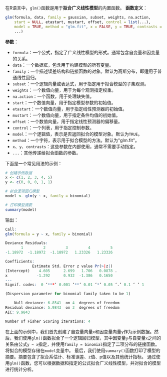 在R语言中，`glm()`函数是用于**拟合广义线性模型**的内置函数。
**函数定义**：
```R
glm(formula, data, family = gaussian, subset, weights, na.action,
    start = NULL, etastart, mustart, offset, control = list(...),
    model = TRUE, method = "glm.fit", x = FALSE, y = TRUE, contrasts = NULL,
    ...)
```

**参数**：
- `formula`：一个公式，指定了广义线性模型的形式。通常包含自变量和因变量的关系。
- `data`：一个数据框，包含用于构建模型的所有变量。
- `family`：一个描述误差结构和链接函数的对象。默认为高斯分布，即适用于普通线性回归。
- `subset`：一个逻辑向量或表达式，用于指定用于拟合模型的子集观测。
- `weights`：一个数值向量，用于为每个观测指定权重。
- `na.action`：一个函数，用于处理缺失值。
- `start`：一个数值向量，用于指定模型参数的初始值。
- `etastart`：一个数值向量，用于指定线性预测器的初始值。
- `mustart`：一个数值向量，用于指定条件均值的初始值。
- `offset`：一个数值向量，用于指定线性预测器的偏移量。
- `control`：一个列表，用于指定控制参数。
- `model`：一个逻辑值，表示是否返回拟合的模型对象。默认为`TRUE`。
- `method`：一个字符，表示用于拟合模型的方法。默认为"glm.fit"。
- `x`、`y`、`contrasts`：这些参数在内部使用，通常不需要手动指定。
- `...`：其他传递给拟合函数的参数。

下面是一个常见用法的示例：

```R
# 创建示例数据
x <- c(1, 2, 3, 4, 5)
y <- c(0, 0, 0, 1, 1)

# 拟合逻辑回归模型
model <- glm(y ~ x, family = binomial)

# 打印模型摘要
summary(model)
```

输出：
```R
Call:
glm(formula = y ~ x, family = binomial)

Deviance Residuals: 
       1         2         3         4         5  
-1.18972  -1.18972  -1.18972   1.23326   1.23326  

Coefficients:
            Estimate Std. Error z value Pr(>|z|)  
(Intercept)    4.605      2.699   1.706   0.0878 .
x             -1.292      0.932  -1.386   0.1650  
---
Signif. codes:  0 ‘***’ 0.001 ‘**’ 0.01 ‘*’ 0.05 ‘.’ 0.1 ‘ ’ 1

(Dispersion parameter for binomial family taken to be 1)

    Null deviance: 6.8541  on 4  degrees of freedom
Residual deviance: 5.9843  on 3  degrees of freedom
AIC: 9.9843

Number of Fisher Scoring iterations: 4
```

在上面的示例中，我们首先创建了自变量向量`x`和因变量向量`y`作为示例数据。然后，我们使用`glm()`函数拟合了一个逻辑回归模型，其中因变量`y`与自变量`x`之间的关系由公式`y ~ x`指定，并使用`family = binomial`指定了二项分布的链接函数。
将拟合的模型存储在`model`变量中。
最后，我们使用`summary()`函数打印了模型的摘要。摘要包含了拟合系估计、标准误差、z值、p值以及其他统计指标。
通过使用`glm()`函数，您可以根据数据和指定的公式拟合广义线性模型，并对拟合的模型进行统计分析。
